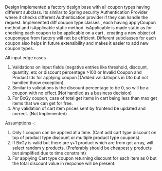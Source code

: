 Design
Implemented a factory design base with all coupon types having different subclass. Its similar to Spring security Authentication Provider where it checks different Authentication provider if they can handle the request. Implemented diff coupon type classes , each having applyCoupon method and isApplicable static method. isApplicable is made static as for checking each coupon to be applicable on a cart , creating a new object of coupontype from factory will not be efficient. Different subclasses for each coupon also helps in future extensibility and makes it easier to add new coupon types. 

All input edge cases
1. Validations on input fields (negative entries like threshold, discount, quantity, etc or discount percentage >100 or Invalid Coupon and Product Ids for applying coupon )(Added validatiopns in Dto but not handled throw exception)
2. Similar to validations is the discount percentage to be 0, so will be a coupon with no effect.(Not handled as a business decision)
3. For BxGy coupon, case of total get items in cart being less than max get items that we can get for free.	
4. Any validation of cart item prices sent by frontend be updated and correct. (Not Implemented)
 


Assumptions -:
1. Only 1 coupon can be applied at a time. (Cant add cart type discount on top of product type discount or multiple product type coupons)
2. If BxGy is valid but there are y+1 product which are from get array, will select random y products. (Preferably should be cheapest y products but simplified due to time constraint)
3. For applying Cart type coupon returning discount for each item as 0 but the total discount value in response will be present. 

